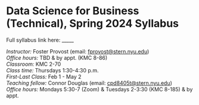 # Data Science for Business (Technical), Spring 2024 Syllabus
Full syllabus link here: _____

_Instructor:_ Foster Provost (email: fprovost@stern.nyu.edu) \
_Office hours:_ TBD & by appt. (KMC 8-86) \
_Classroom:_ KMC 2-70 \
_Class time:_ Thursdays 1:30-4:30 p.m. \
_First-Last Class:_ Feb 1 - May 2 \
_Teaching fellow:_ Connor Douglas (email: cpd8405t@stern.nyu.edu) \
_Office hours:_ Mondays 5:30-7 (Zoom) & Tuesdays 2-3:30 (KMC 8-185) & by appt. 


